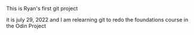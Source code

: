 This is Ryan's first git project

it is july 29, 2022 and I am relearning git to redo the foundations course in the Odin Project
